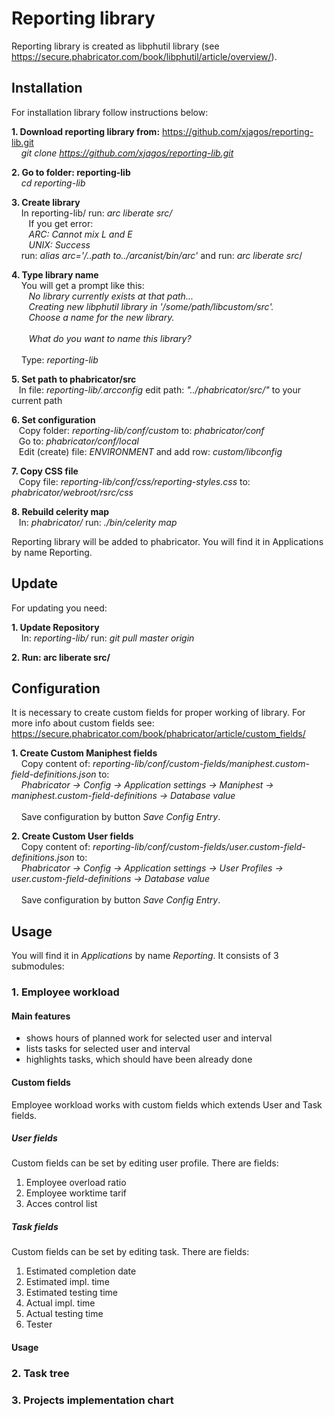 # Reporting library


Reporting library is created as libphutil library (see https://secure.phabricator.com/book/libphutil/article/overview/).

## Installation
For installation library follow instructions below:

**1. Download reporting library from:** https://github.com/xjagos/reporting-lib.git \
&nbsp;&nbsp;&nbsp; *git clone https://github.com/xjagos/reporting-lib.git*

**2. Go to folder: reporting-lib** \
&nbsp;&nbsp;&nbsp; *cd reporting-lib*

**3. Create library**\
&nbsp;&nbsp;&nbsp; In reporting-lib/ run: *arc liberate src/*\
&nbsp;&nbsp;&nbsp;&nbsp;&nbsp;&nbsp; If you get error:\
&nbsp;&nbsp;&nbsp;&nbsp;&nbsp;&nbsp; *ARC: Cannot mix L and E*\
&nbsp;&nbsp;&nbsp;&nbsp;&nbsp;&nbsp; *UNIX: Success*\
&nbsp;&nbsp;&nbsp; run: *alias arc='/..path to../arcanist/bin/arc'* and run: *arc liberate src*/

**4. Type library name**\
&nbsp;&nbsp;&nbsp; You will get a prompt like this:\
&nbsp;&nbsp;&nbsp;&nbsp;&nbsp;&nbsp; *No library currently exists at that path...*\
&nbsp;&nbsp;&nbsp;&nbsp;&nbsp;&nbsp; *Creating new libphutil library in '/some/path/libcustom/src'.*\
&nbsp;&nbsp;&nbsp;&nbsp;&nbsp;&nbsp; *Choose a name for the new library.*\
\
&nbsp;&nbsp;&nbsp;&nbsp;&nbsp;&nbsp; *What do you want to name this library?*\
\
&nbsp;&nbsp;&nbsp; Type: *reporting-lib*

**5. Set path to phabricator/src**\
&nbsp;&nbsp;&nbsp;In file: *reporting-lib/.arcconfig* edit path: *"../phabricator/src/"* to your current path

**6. Set configuration**\
&nbsp;&nbsp;&nbsp;Copy folder: *reporting-lib/conf/custom* to: *phabricator/conf*\
&nbsp;&nbsp;&nbsp;Go to: *phabricator/conf/local*\
&nbsp;&nbsp;&nbsp;Edit (create) file: *ENVIRONMENT* and add row: *custom/libconfig*

**7. Copy CSS file**\
&nbsp;&nbsp;&nbsp;Copy file: *reporting-lib/conf/css/reporting-styles.css* to: *phabricator/webroot/rsrc/css*

**8. Rebuild celerity map**\
&nbsp;&nbsp;&nbsp;In: *phabricator/* run: *./bin/celerity map*

Reporting library will be added to phabricator. You will find it in Applications by name Reporting.

## Update
For updating you need:

**1. Update Repository**\
&nbsp;&nbsp;&nbsp; In: *reporting-lib/* run: *git pull master origin* 

**2. Run: arc liberate src/**

## Configuration
It is necessary to create custom fields for proper working of library. For more info about custom fields see: https://secure.phabricator.com/book/phabricator/article/custom_fields/

**1. Create Custom Maniphest fields**\
&nbsp;&nbsp;&nbsp; Copy content of: *reporting-lib/conf/custom-fields/maniphest.custom-field-definitions.json* to: 
\
&nbsp;&nbsp;&nbsp; *Phabricator -> Config -> Application settings -> Maniphest -> maniphest.custom-field-definitions -> Database value*
\
\
&nbsp;&nbsp;&nbsp; Save configuration by button *Save Config Entry*.

**2. Create Custom User fields**\
&nbsp;&nbsp;&nbsp; Copy content of: *reporting-lib/conf/custom-fields/user.custom-field-definitions.json* to: 
\
&nbsp;&nbsp;&nbsp; *Phabricator -> Config -> Application settings -> User Profiles -> user.custom-field-definitions -> Database value*
\
\
&nbsp;&nbsp;&nbsp; Save configuration by button *Save Config Entry*.

## Usage
You will find it in *Applications* by name *Reporting*. It consists of 3 submodules:

### 1. Employee workload
#### Main features
* shows hours of planned work for selected user and interval
* lists tasks for selected user and interval
* highlights tasks, which should have been already done

#### Custom fields
Employee workload works with custom fields which extends User and Task fields.

##### User fields
Custom fields can be set by editing user profile. There are fields:
1. Employee overload ratio 
2. Employee worktime tarif
3. Acces control list

##### Task fields
Custom fields can be set by editing task. There are fields:
1. Estimated completion date
2. Estimated impl. time
3. Estimated testing time
4. Actual impl. time
5. Actual testing time
6. Tester

#### Usage

### 2. Task tree

### 3. Projects implementation chart
